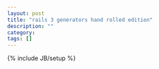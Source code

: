 ```yaml
---
layout: post
title: "rails 3 generators hand rolled edition"
description: ""
category: 
tags: []
---
```

{% include JB/setup %}
